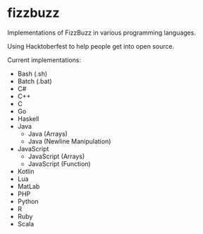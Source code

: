 # fizzbuzz

Implementations of FizzBuzz in various programming languages.

Using Hacktoberfest to help people get into open source.

Current implementations:

- Bash (.sh)
- Batch (.bat)
- C#
- C++
- C
- Go
- Haskell
- Java
  - Java (Arrays)
  - Java (Newline Manipulation)
- JavaScript
  - JavaScript (Arrays)
  - JavaScript (Function)
- Kotlin
- Lua
- MatLab
- PHP
- Python
- R
- Ruby
- Scala
